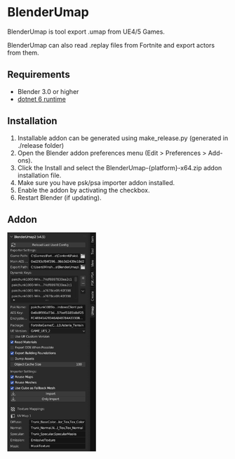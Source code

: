 ﻿# BlenderUmap
BlenderUmap is tool export .umap from UE4/5 Games.

BlenderUmap can also read .replay files from Fortnite and export actors from them.

## Requirements
- Blender 3.0 or higher
- [dotnet 6 runtime](https://dotnet.microsoft.com/en-us/download/dotnet/6.0)


## Installation
1. Installable addon can be generated using make_release.py (generated in ./release folder)
2. Open the Blender addon preferences menu (Edit > Preferences > Add-ons).
3. Click the Install and select the BlenderUmap-{platform}-x64.zip addon installation file.
4. Make sure you have psk/psa importer addon installed.
4. Enable the addon by activating the checkbox.
5. Restart Blender (if updating).

## Addon
<img src="./addon.png" alt="Addon Screenshot" height="500"/>
